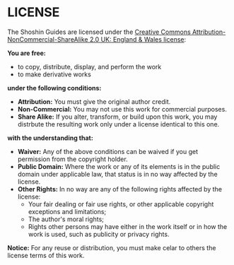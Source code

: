 LICENSE
=======

The Shoshin Guides are licensed under the [Creative Commons Attribution-NonCommercial-ShareAlike 2.0 UK: England & Wales license](http://creativecommons.org/licenses/by-nc-sa/2.0/uk/):

__You are free:__

* to copy, distribute, display, and perform the work
* to make derivative works

__under the following conditions:__

* __Attribution:__ You must give the original author credit.
* __Non-Commercial:__ You may not use this work for commercial purposes.
* __Share Alike:__ If you alter, transform, or build upon this work, you may distrbute the resulting work only under a license identical to this one.

__with the understanding that:__

* __Waiver:__ Any of the above conditions can be waived if you get permission from the copyright holder.
* __Public Domain:__ Where the work or any of its elements is in the public domain under applicable law, that status is in no way affected by the license.
* __Other Rights:__ In no way are any of the following rights affected by the license:
    * Your fair dealing or fair use rights, or other applicable copyright exceptions and limitations;
    * The author's moral rights;
    * Rights other persons may have either in the work itself or in how the work is used, such as publicity or privacy rights.

__Notice:__ For any reuse or distribution, you must make celar to others the license terms of this work.
